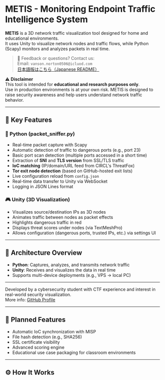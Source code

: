 # METIS - Monitoring Endpoint Traffic Intelligence System

**METIS** is a 3D network traffic visualization tool designed for home and educational environments.  
It uses Unity to visualize network nodes and traffic flows, while Python (Scapy) monitors and analyzes packets in real time.

> 📩 Feedback or questions? Contact us:  
> Email: `vanson.norton0506@icluod.com`  
> [日本語版はこちら（Japanese README）](https://github.com/bastyn0506/METIS.linux/blob/main/README.md)

⚠️ **Disclaimer**  
This tool is intended for **educational and research purposes only**.  
Use in production environments is at your own risk. METIS is designed to raise security awareness and help users understand network traffic behavior.

---

## 🔰 Key Features

### 🐍 Python (packet_sniffer.py)
- Real-time packet capture with Scapy
- Automatic detection of traffic to dangerous ports (e.g., port 23)
- Basic port scan detection (multiple ports accessed in a short time)
- Extraction of **SNI** and **TLS version** from SSL/TLS traffic
- **IoC matching** (IP/domain/URL feed from CIRCL's ThreatFox)
- **Tor exit node detection** (based on GitHub-hosted exit lists)
- Live configuration reload from `config.json`
- Real-time data transfer to Unity via WebSocket
- Logging in JSON Lines format

### 🎮 Unity (3D Visualization)
- Visualizes source/destination IPs as 3D nodes
- Animates traffic between nodes as packet effects
- Highlights dangerous traffic in red
- Displays threat scores under nodes (via TextMeshPro)
- Allows configuration (dangerous ports, trusted IPs, etc.) via settings UI

---

## 🧩 Architecture Overview

- **Python**: Captures, analyzes, and transmits network traffic
- **Unity**: Receives and visualizes the data in real time
- Supports multi-device deployments (e.g., VPS → local PC)

---

Developed by a cybersecurity student with CTF experience and interest in real-world security visualization.  
More info: [GitHub Profile](https://youtu.be/-eKr9tY0Bhc)

---

## 🚀 Planned Features

- Automatic IoC synchronization with MISP
- File hash detection (e.g., SHA256)
- SSL certificate visibility
- Advanced scoring engine
- Educational use case packaging for classroom environments

---

## ⚙️ How It Works

